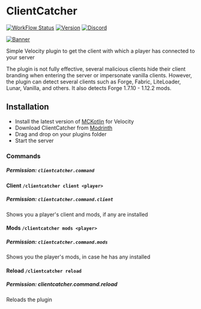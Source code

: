# ClientCatcher
[![WorkFlow Status](https://img.shields.io/github/actions/workflow/status/4drian3d/ClientCatcher/ClientCatcherBuild.yml)](https://github.com/4drian3d/ClientCatcher/actions/workflows/ClientCatcherBuild.yml)
[![Version](https://img.shields.io/github/v/release/4drian3d/ClientCatcher?color=FFF0&style=flat-square)](https://modrinth.com/mod/clientcatcher)
[![Discord](https://img.shields.io/discord/899740810956910683?color=7289da&label=Discord)](https://discord.gg/5NMMzK5mAn)

[![Banner](https://i.imgur.com/6rjflSj.jpg)](https://modrinth.com/mod/clientcatcher)

Simple Velocity plugin to get the client with which a player has connected to your server

The plugin is not fully effective, several malicious clients hide their client branding when entering the server or impersonate vanilla clients.
However, the plugin can detect several clients such as Forge, Fabric, LiteLoader, Lunar, Vanilla, and others.
It also detects Forge 1.7.10 - 1.12.2 mods.

## Installation
- Install the latest version of [MCKotlin](https://modrinth.com/plugin/mckotlin) for Velocity
- Download ClientCatcher from [Modrinth](https://modrinth.com/mod/clientcatcher)
- Drag and drop on your plugins folder
- Start the server

### Commands
##### Permission: `clientcatcher.command`

#### Client `/clientcatcher client <player>`
##### Permission: `clientcatcher.command.client`

Shows you a player's client and mods, if any are installed

#### Mods `/clientcatcher mods <player>`
##### Permission: `clientcatcher.command.mods`

Shows you the player's mods, in case he has any installed

#### Reload `/clientcatcher reload`
##### Permission: clientcatcher.command.reload

Reloads the plugin
